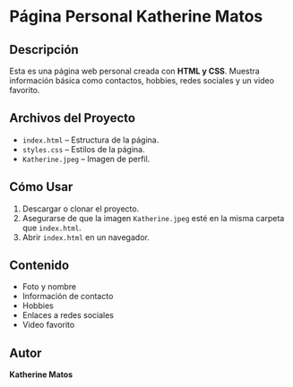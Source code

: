 # Página Personal Katherine Matos

## Descripción
Esta es una página web personal creada con **HTML y CSS**. Muestra información básica como contactos, hobbies, redes sociales y un video favorito.

## Archivos del Proyecto
- `index.html` – Estructura de la página.  
- `styles.css` – Estilos de la página.  
- `Katherine.jpeg` – Imagen de perfil.  

## Cómo Usar
1. Descargar o clonar el proyecto.  
2. Asegurarse de que la imagen `Katherine.jpeg` esté en la misma carpeta que `index.html`.  
3. Abrir `index.html` en un navegador.  

## Contenido
- Foto y nombre  
- Información de contacto  
- Hobbies  
- Enlaces a redes sociales  
- Video favorito  

## Autor
**Katherine Matos**
